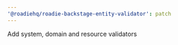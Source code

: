 ```yaml
---
'@roadiehq/roadie-backstage-entity-validator': patch
---
```


Add system, domain and resource validators
